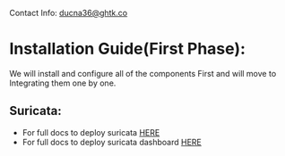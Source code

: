 
Contact Info: ducna36@ghtk.co
# Installation Guide(First Phase):
We will install and configure all of the components First and will move to Integrating them one by one.
## Suricata:
 - For full docs to deploy suricata [HERE](https://www.digitalocean.com/community/tutorials/how-to-install-suricata-on-ubuntu-20-04)
 - For full docs to deploy suricata dashboard [HERE](https://github.com/robcowart/synesis_lite_suricata)
 
 